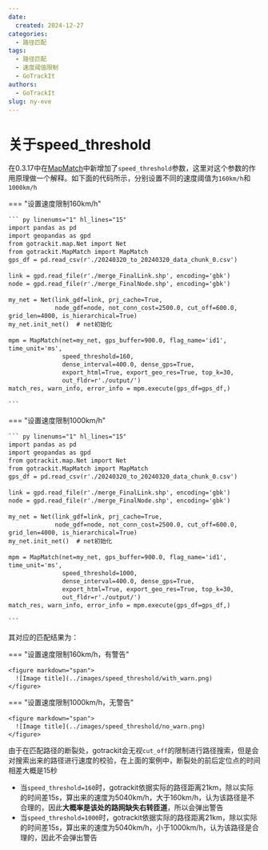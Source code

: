 ```yaml
---
date:
  created: 2024-12-27
categories:
  - 路径匹配
tags:
  - 路径匹配
  - 速度阈值限制
  - GoTrackIt
authors:
  - GoTrackIt
slug: ny-eve
---
```


[MapMatch]: https://gotrackit.readthedocs.io/en/latest/Func%26API/MapMatch/

# 关于speed_threshold

在0.3.17中在[MapMatch]()中新增加了`speed_threshold`参数，这里对这个参数的作用原理做一个解释。如下面的代码所示，分别设置不同的速度阈值为`160km/h`和`1000km/h`

=== "设置速度限制160km/h"

    ``` py linenums="1" hl_lines="15"
    import pandas as pd
    import geopandas as gpd
    from gotrackit.map.Net import Net
    from gotrackit.MapMatch import MapMatch
    gps_df = pd.read_csv(r'./20240320_to_20240320_data_chunk_0.csv')
    
    link = gpd.read_file(r'./merge_FinalLink.shp', encoding='gbk')
    node = gpd.read_file(r'./merge_FinalNode.shp', encoding='gbk')
    
    my_net = Net(link_gdf=link, prj_cache=True,
                 node_gdf=node, not_conn_cost=2500.0, cut_off=600.0, grid_len=4000, is_hierarchical=True)
    my_net.init_net()  # net初始化
    
    mpm = MapMatch(net=my_net, gps_buffer=900.0, flag_name='id1',  time_unit='ms',
                   speed_threshold=160,
                   dense_interval=400.0, dense_gps=True,
                   export_html=True, export_geo_res=True, top_k=30, 
                   out_fldr=r'./output/')
    match_res, warn_info, error_info = mpm.execute(gps_df=gps_df,)
    
    ```

=== "设置速度限制1000km/h"

    ``` py linenums="1" hl_lines="15"
    import pandas as pd
    import geopandas as gpd
    from gotrackit.map.Net import Net
    from gotrackit.MapMatch import MapMatch
    gps_df = pd.read_csv(r'./20240320_to_20240320_data_chunk_0.csv')
    
    link = gpd.read_file(r'./merge_FinalLink.shp', encoding='gbk')
    node = gpd.read_file(r'./merge_FinalNode.shp', encoding='gbk')
    
    my_net = Net(link_gdf=link, prj_cache=True,
                 node_gdf=node, not_conn_cost=2500.0, cut_off=600.0, grid_len=4000, is_hierarchical=True)
    my_net.init_net()  # net初始化
    
    mpm = MapMatch(net=my_net, gps_buffer=900.0, flag_name='id1',  time_unit='ms',
                   speed_threshold=1000,
                   dense_interval=400.0, dense_gps=True,
                   export_html=True, export_geo_res=True, top_k=30, 
                   out_fldr=r'./output/')
    match_res, warn_info, error_info = mpm.execute(gps_df=gps_df,)
    
    ```

其对应的匹配结果为：

=== "设置速度限制160km/h，有警告"

    <figure markdown="span">
      ![Image title](../images/speed_threshold/with_warn.png)
    </figure>


=== "设置速度限制1000km/h，无警告"

    <figure markdown="span">
      ![Image title](../images/speed_threshold/no_warn.png)
    </figure>

由于在匹配路径的断裂处，gotrackit会无视`cut_off`的限制进行路径搜索，但是会对搜索出来的路径进行速度的校验，在上面的案例中，断裂处的前后定位点的时间相差大概是15秒

 - 当`speed_threshold=160`时，gotrackit依据实际的路径距离21km，除以实际的时间差15s，算出来的速度为5040km/h，大于160km/h，认为该路径是不合理的，因此**大概率是该处的路网缺失右转匝道**，所以会弹出警告
 - 当`speed_threshold=1000`时，gotrackit依据实际的路径距离21km，除以实际的时间差15s，算出来的速度为5040km/h，小于1000km/h，认为该路径是合理的，因此不会弹出警告